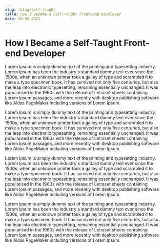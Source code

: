 ```yaml
---
slug: /blog/self-taught
title: How I Became a Self-Taught Front-end Developer
date: 04-03-2021 
---
```


<h1 class="text-xl md:text-3xl lg:text-4xl font-black text-gray-400 leading-tight mb-8">How I Became a Self-Taught Front-end Developer</h1>

<p class="text-xs md:text-sm xl:text-base text-gray-600 leading-relaxed mb-6">Lorem Ipsum is simply dummy text of the printing and 
typesetting industry. Lorem Ipsum has been the industry's standard dummy text ever since the 1500s, 
when an unknown printer took a galley of type and scrambled it to make a type specimen book. It has 
survived not only five centuries, but also the leap into electronic typesetting, remaining essentially 
unchanged. It was popularised in the 1960s with the release of Letraset sheets containing Lorem Ipsum 
passages, and more recently with desktop publishing software like Aldus PageMaker including versions 
of Lorem Ipsum.</p>

<p class="text-xs md:text-sm xl:text-base text-gray-600 leading-relaxed mb-6">Lorem Ipsum is simply dummy text of the printing and 
typesetting industry. Lorem Ipsum has been the industry's standard dummy text ever since the 1500s, 
when an unknown printer took a galley of type and scrambled it to make a type specimen book. It has 
survived not only five centuries, but also the leap into electronic typesetting, remaining essentially 
unchanged. It was popularised in the 1960s with the release of Letraset sheets containing Lorem Ipsum 
passages, and more recently with desktop publishing software like Aldus PageMaker including versions 
of Lorem Ipsum.</p>

<p class="text-xs md:text-sm xl:text-base text-gray-600 leading-relaxed mb-6">Lorem Ipsum is simply dummy text of the printing and 
typesetting industry. Lorem Ipsum has been the industry's standard dummy text ever since the 1500s, 
when an unknown printer took a galley of type and scrambled it to make a type specimen book. It has 
survived not only five centuries, but also the leap into electronic typesetting, remaining essentially 
unchanged. It was popularised in the 1960s with the release of Letraset sheets containing Lorem Ipsum 
passages, and more recently with desktop publishing software like Aldus PageMaker including versions 
of Lorem Ipsum.</p>

<p class="text-xs md:text-sm xl:text-base text-gray-600 leading-relaxed mb-10">Lorem Ipsum is simply dummy text of the printing and 
typesetting industry. Lorem Ipsum has been the industry's standard dummy text ever since the 1500s, 
when an unknown printer took a galley of type and scrambled it to make a type specimen book. It has 
survived not only five centuries, but also the leap into electronic typesetting, remaining essentially 
unchanged. It was popularised in the 1960s with the release of Letraset sheets containing Lorem Ipsum 
passages, and more recently with desktop publishing software like Aldus PageMaker including versions 
of Lorem Ipsum.</p>
